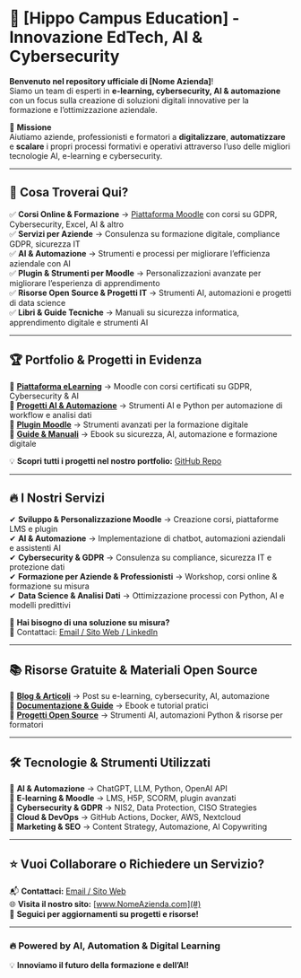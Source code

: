 # 🚀 [Hippo Campus Education] - Innovazione EdTech, AI & Cybersecurity

**Benvenuto nel repository ufficiale di [Nome Azienda]**!  
Siamo un team di esperti in **e-learning, cybersecurity, AI & automazione** con un focus sulla creazione di soluzioni digitali innovative per la formazione e l’ottimizzazione aziendale.

📍 **Missione**  
Aiutiamo aziende, professionisti e formatori a **digitalizzare**, **automatizzare** e **scalare** i propri processi formativi e operativi attraverso l’uso delle migliori tecnologie AI, e-learning e cybersecurity.

---

## 🎯 **Cosa Troverai Qui?**
✅ **Corsi Online & Formazione** → [Piattaforma Moodle](#) con corsi su GDPR, Cybersecurity, Excel, AI & altro  
✅ **Servizi per Aziende** → Consulenza su formazione digitale, compliance GDPR, sicurezza IT  
✅ **AI & Automazione** → Strumenti e processi per migliorare l’efficienza aziendale con AI  
✅ **Plugin & Strumenti per Moodle** → Personalizzazioni avanzate per migliorare l’esperienza di apprendimento  
✅ **Risorse Open Source & Progetti IT** → Strumenti AI, automazioni e progetti di data science  
✅ **Libri & Guide Tecniche** → Manuali su sicurezza informatica, apprendimento digitale e strumenti AI  

---

## 🏆 **Portfolio & Progetti in Evidenza**
🔹 **[Piattaforma eLearning](#)** → Moodle con corsi certificati su GDPR, Cybersecurity & AI  
🔹 **[Progetti AI & Automazione](#)** → Strumenti AI e Python per automazione di workflow e analisi dati  
🔹 **[Plugin Moodle](#)** → Strumenti avanzati per la formazione digitale  
🔹 **[Guide & Manuali](#)** → Ebook su sicurezza, AI, automazione e formazione digitale  

💡 **Scopri tutti i progetti nel nostro portfolio:** [GitHub Repo](#)

---

## 🔥 **I Nostri Servizi**
✔ **Sviluppo & Personalizzazione Moodle** → Creazione corsi, piattaforme LMS e plugin  
✔ **AI & Automazione** → Implementazione di chatbot, automazioni aziendali e assistenti AI  
✔ **Cybersecurity & GDPR** → Consulenza su compliance, sicurezza IT e protezione dati  
✔ **Formazione per Aziende & Professionisti** → Workshop, corsi online & formazione su misura  
✔ **Data Science & Analisi Dati** → Ottimizzazione processi con Python, AI e modelli predittivi  

📩 **Hai bisogno di una soluzione su misura?**  
💬 Contattaci: [Email / Sito Web / LinkedIn](#)

---

## 📚 **Risorse Gratuite & Materiali Open Source**
🚀 **[Blog & Articoli](#)** → Post su e-learning, cybersecurity, AI, automazione  
📘 **[Documentazione & Guide](#)** → Ebook e tutorial pratici  
📂 **[Progetti Open Source](#)** → Strumenti AI, automazioni Python & risorse per formatori  

---

## 🛠 **Tecnologie & Strumenti Utilizzati**
🔹 **AI & Automazione** → ChatGPT, LLM, Python, OpenAI API  
🔹 **E-learning & Moodle** → LMS, H5P, SCORM, plugin avanzati  
🔹 **Cybersecurity & GDPR** → NIS2, Data Protection, CISO Strategies  
🔹 **Cloud & DevOps** → GitHub Actions, Docker, AWS, Nextcloud  
🔹 **Marketing & SEO** → Content Strategy, Automazione, AI Copywriting  

---

## ⭐ **Vuoi Collaborare o Richiedere un Servizio?**
📬 **Contattaci:** [Email / Sito Web](#)  
🌐 **Visita il nostro sito:** [www.NomeAzienda.com](#)  
🚀 **Seguici per aggiornamenti su progetti e risorse!**

---

### 🔥 **Powered by AI, Automation & Digital Learning**
💡 **Innoviamo il futuro della formazione e dell’AI!**
